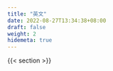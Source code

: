 ```yaml
---
title: "英文"
date: 2022-08-27T13:34:38+08:00
draft: false
weight: 2
hidemeta: true
---
```


{{< section >}}

